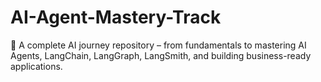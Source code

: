 # AI-Agent-Mastery-Track
🚀 A complete AI journey repository – from fundamentals to mastering AI Agents, LangChain, LangGraph, LangSmith, and building business-ready applications.
